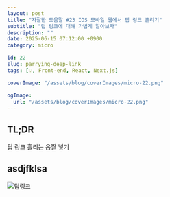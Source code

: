```yaml
---
layout: post
title: "자잘한 도움말 #23 IOS 모바일 웹에서 딥 링크 흘리기"
subtitle: "딥 링크에 대해 가볍게 알아보자"
description: ""
date: 2025-06-15 07:12:00 +0900
category: micro

id: 22
slug: parrying-deep-link
tags: [💡, Front-end, React, Next.js]

coverImage: "/assets/blog/coverImages/micro-22.png"

ogImage:
  url: "/assets/blog/coverImages/micro-22.png"
---
```


## TL;DR

딥 링크 흘리는 움짤 넣기

## asdjfklsa


<p class="center rounded-edge-16">
  <img src="https://i.postimg.cc/qv7z04nX/deeplink.webp" alt="딥링크"/>
</p>